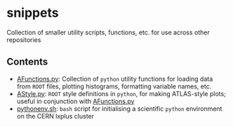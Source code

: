 # snippets
Collection of smaller utility scripts, functions, etc. for use across other repositories

## Contents

* [AFunctions.py](AFunctions.py): Collection of `python` utility functions for loading data from `ROOT` files, plotting histograms, formatting variable names, etc.
* [AStyle.py](AStyle.py): `ROOT` style definitions in `python`, for making ATLAS-style plots; useful in conjunction with [AFunctions.py](AFunctions.py)
* [pythonenv.sh](pythonenv.sh): `bash` script for initialising a scientific `python` environment on the CERN lxplus cluster
